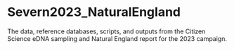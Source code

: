 # Severn2023_NaturalEngland
The data, reference databases, scripts, and outputs from the Citizen Science eDNA sampling and Natural England report for the 2023 campaign.
